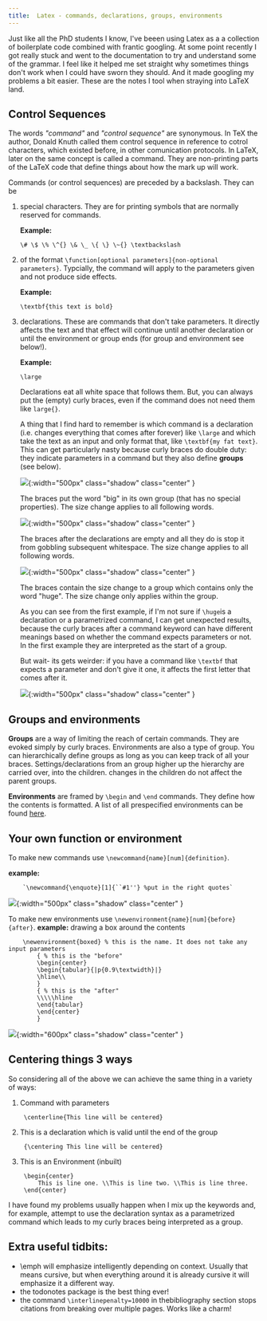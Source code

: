 ```yaml
---
title:  Latex - commands, declarations, groups, environments
---
```


Just like all the PhD students I know, I've beeen using Latex as a a collection of boilerplate code combined with frantic googling. At some point recently I got really stuck and went to the documentation to try and understand some of the grammar. I feel like it helped me set straight why sometimes things don't work when I could have sworn they should. And it made googling my problems a bit easier. These are the notes I tool when straying into LaTeX land.


## Control Sequences
The words *"command"* and *"control sequence"* are synonymous. In TeX the author, Donald Knuth called them control sequence in reference to cotrol characters, which existed before, in other comunication protocols. In LaTeX, later on the same concept is called a command. They are non-printing parts of the LaTeX code that define things about how the mark up will work.

Commands (or control sequences) are preceded by a backslash. They can be

1. special characters. They are for printing symbols that are normally reserved for commands.

    **Example:**
        
    ```
    \# \$ \% \^{} \& \_ \{ \} \~{} \textbackslash
    ```

2. of the format `\function[optional parameters]{non-optional parameters}`. Typcially, the command will apply to the parameters given and not produce side effects.
    
    **Example:**
    ```
    \textbf{this text is bold}
    ```

3. declarations. These are commands that don't take parameters. It directly affects the text and that effect  will  continue  until  another  declaration or until the environment or group ends (for group and environment see below!).

    **Example:**
    ```
    \large
    ```

    Declarations eat all white space that follows them. But, you can always put the (empty) curly braces, even if the command does not need them like `large{}`.

    A thing that I find hard to remember is which command is a declaration (i.e. changes everything that comes after forever) like `\large` and which take the text as an input and only format that, like `\textbf{my fat text}`. This can get particularly nasty because curly braces do double duty: they indicate parameters in a command but they also define **groups** (see below).

    ![]({{site.blog_url}}/resources/images/blog5/braces_a.png){:width="500px" class="shadow" class="center" }
   
    The braces put the word "big" in its own group (that has no special properties). The size change applies to all following words.

    ![]({{site.blog_url}}/resources/images/blog5/braces_b.png){:width="500px" class="shadow" class="center" }
    
    The braces after the declarations are empty and all they do is stop it from gobbling subsequent whitespace. The size change applies to all following words.

    ![]({{site.blog_url}}/resources/images/blog5/braces_c.png){:width="500px" class="shadow" class="center" }
    
    The braces contain the size change to a group which contains only the word "huge". The size change only applies within the group.

    As you can see from the first example, if I'm not sure if `\huge`is a declaration or a parametrized command, I can get unexpected results, because the curly braces after a command keyword can have different meanings based on whether the command expects parameters or not. In the first example they are interpreted as the start of a group.

    But wait- its gets weirder: if you have a command like `\textbf` that expects a parameter and don't give it one, it affects the first letter that comes after it.
    
    ![]({{site.blog_url}}/resources/images/blog5/braces_d.png){:width="500px" class="shadow" class="center" }

## Groups and environments
**Groups** are a way of limiting the reach of certain commands. They are evoked simply by curly braces. Environments are also a type of group. You can hierarchically define groups as long as you can keep track of all your braces. Settings/declarations from an group higher up the hierarchy are carried over, into the children. changes in the children do not affect the parent groups.

**Environments** are framed by `\begin` and `\end` commands. They define how the contents is formatted. A list of all prespecified environments can be found [here](https://latex.wikia.org/wiki/List_of_LaTeX_environments).


## Your own function or environment
To make new commands use `\newcommand{name}[num]{definition}`.

**example:**

        `\newcommand{\enquote}[1]{``#1''} %put in the right quotes`

![]({{site.blog_url}}/resources/images/blog5/enquote.png){:width="500px" class="shadow" class="center" }

To make new environments use `\newenvironment{name}[num]{before}{after}`.
**example:** drawing a box around the contents

        \newenvironment{boxed} % this is the name. It does not take any input parameters
            { % this is the "before"
            \begin{center}
            \begin{tabular}{|p{0.9\textwidth}|}
            \hline\\
            }
            { % this is the "after"
            \\\\\hline
            \end{tabular}
            \end{center}
            }

![]({{site.blog_url}}/resources/images/blog5/box.png){:width="600px" class="shadow" class="center" }

## Centering things 3 ways
So considering all of the above we can achieve the same thing in a variety of ways:

1. Command with parameters

        \centerline{This line will be centered}

2. This is a declaration which is valid until the end of the group

        {\centering This line will be centered}

3. This is an Environment (inbuilt)

        \begin{center}
            This is line one. \\This is line two. \\This is line three.
        \end{center}

I have found my problems usually happen when I mix up the keywords and, for example, attempt to use the declaration syntax as a parametrized command which leads to my curly braces being interpreted as a group.


## Extra useful tidbits:
- \emph will emphasize intelligently depending on context. Usually that means cursive, but when everything around it is already cursive it will emphasize it a different way.
- the todonotes package is the best thing ever!
- the command `\interlinepenalty=10000` in thebibliography section stops citations from breaking over multiple pages. Works like a charm!
